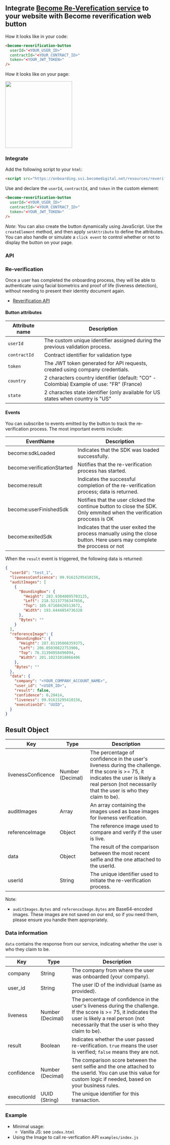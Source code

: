 ## Integrate [Become Re-Verefication service](https://becomedigital.net/) to your website with Become reverification web button

How it looks like in your code:

```html
<become-reverification-button
  userId="<YOUR_USER_ID>"
  contractId="<YOUR_CONTRACT_ID>"
  token="<YOUR_JWT_TOKEN>"
/>
```

How it looks like on your page:

<img src="https://gist.githubusercontent.com/Tyg0th/15c5131ef7d2b24b9effa97eb45dedce/raw/07a5e1f3e428bd1d32bfe2940591872e1ae1ec2d/become-button-example.jpg" width="211" />

### Integrate

Add the following script to your `html`:

```html
<script src="https://onboarding.svi.becomedigital.net/resources/reverification-button.js"></script>
```

Use and declare the `userId`, `contractId`, and `token` in the custom element:

```html
<become-reverification-button
  userId="<YOUR_USER_ID>"
  contractId="<YOUR_CONTRACT_ID>"
  token="<YOUR_JWT_TOKEN>"
/>
```
*Note*: You can also create the button dynamically using JavaScript. Use the `createElement` method, and then apply `setAttribute` to define the attributes. You can also handle or simulate a `click event` to control whether or not to display the button on your page.

### API

### Re-verification

Once a user has completed the onboarding process, they will be able to authenticate using facial biometrics and proof of life (liveness detection), without needing to present their identity document again.

- [Reverification API](https://documenter.getpostman.com/view/2293906/T1DtdvBk?version=latest#06c03291-3e2f-4f66-bf6d-a7bf179d17df)

#### Button attributes

| Attribute name | Description                                                                              |
| -------------- | ---------------------------------------------------------------------------------------- |
| `userId`       | The custom unique identifier assigned during the previous validation process.                      |
| `contractId`   | Contract identifier for validation type                                                  |
| `token`        | The JWT token generated for API requests, created using company credentials. |
| `country`      | 2 characters country identifier (default: "CO" - Colombia) Example of use: "FR" (France) |
| `state`        | 2 charactes state identifier (only available for US states when country is "US"          |

#### Events

You can subscribe to events emitted by the button to track the re-verification process. The most important events include:

| EventName                  | Description                                                           |
| -------------------------- | --------------------------------------------------------------------- |
| become:sdkLoaded           | Indicates that the SDK was loaded successfully.                       |
| become:verificationStarted | Notifies that the re-verification process has started.                                |
| become:result              | Indicates the successful completion of the re-verification process; data is returned. |
| become:userFinishedSdk     | Notifies that the user clicked the continue button to close the SDK. Only emmited when the verification proccess is OK                  |
| become:exitedSdk           | Indicates that the user exited the process manually using the close button. Here users may complete the proccess or not              |

When the `result` event is triggered, the following data is returned:

```json
{
  "userId": "test_1",
  "livenessConficence": 99.91615295410156,
  "auditImages": [
    {
      "BoundingBox": {
        "Height": 283.93048095703125,
        "Left": 218.52137756347656,
        "Top": 105.67168426513672,
        "Width": 193.6444854736328
      },
      "Bytes": ""
    }
  ],
  "referenceImage": {
    "BoundingBox": {
      "Height": 287.81195068359375,
      "Left": 206.05030822753906,
      "Top": 76.31394958496094,
      "Width": 201.10231018066406
    },
    "Bytes": ""
  },
  "data": {
    "company": "<YOUR_COMPANY_ACCOUNT_NAME>",
    "user_id": "<USER_ID>",
    "result": false,
    "confidence": 0.20414,
    "liveness": 99.91615295410156,
    "executionId": "UUID",
  }
}
```

## Result Object

| Key        | Type             | Description                                                                                                                         |
| ---------- | ---------------- | ----------------------------------------------------------------------------------------------------------------------------------- |
| livenessConficence | Number (Decimal) | The percentage of confidence in the user's liveness during the challenge. If the score is >= 75, it indicates the user is likely a real person (not necessarily that the user is who they claim to be). |
| auditImages | Array | An array containing the images used as base images for liveness verification. |
| referenceImage | Object | The reference image used to compare and verify if the user is live. |
| data | Object | The result of the comparison between the most recent selfie and the one attached to the userId. |
| userId | String | The unique identifier used to initiate the re-verification process. |

Note:

- `auditImages.Bytes` and `referenceImage.Bytes` are Base64-encoded images. These images are not saved on our end, so if you need them, please ensure you handle them appropriately.

### Data information
`data` contains the response from our service, indicating whether the user is who they claim to be.

| Key        | Type             | Description                                                                                                                         |
| ---------- | ---------------- | ----------------------------------------------------------------------------------------------------------------------------------- |
| company | String | The company from where the user was  onboarded (your company). |
| user_id | String | The user ID of the individual (same as provided). |
| liveness | Number (Decimal) | The percentage of confidence in the user's liveness during the challenge. If the score is >= 75, it indicates the user is likely a real person (not necessarily that the user is who they claim to be). |
| result | Boolean | Indicates whether the user passed re-verification. `true` means the user is verified; `false` means they are not. |
| confidence | Number (Decimal) | The comparison score between the sent selfie and the one attached to the userId. You can use this value for custom logic if needed, based on your business rules. |
| executionId | UUID (String) | The unique identifier for this transaction. |


### Example

- Minimal usage:
  - Vanilla JS: see `index.html`
- Using the Image to call re-verfication API `examples/index.js`
